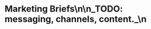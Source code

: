 <!-- status: stub; target: 150+ words -->
<!-- status: stub; target: 150+ words -->
# Marketing Briefs\n\n_TODO: messaging, channels, content._\n


